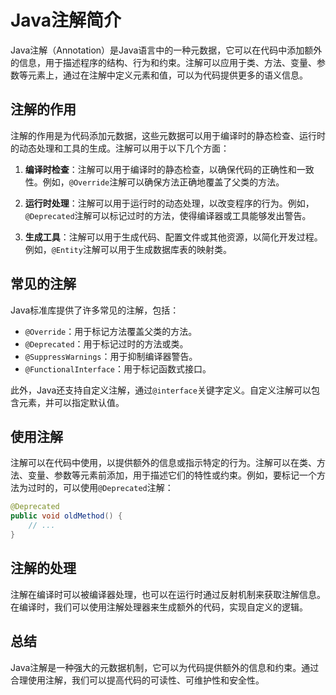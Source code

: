 # Java注解简介

Java注解（Annotation）是Java语言中的一种元数据，它可以在代码中添加额外的信息，用于描述程序的结构、行为和约束。注解可以应用于类、方法、变量、参数等元素上，通过在注解中定义元素和值，可以为代码提供更多的语义信息。

## 注解的作用

注解的作用是为代码添加元数据，这些元数据可以用于编译时的静态检查、运行时的动态处理和工具的生成。注解可以用于以下几个方面：

1. **编译时检查**：注解可以用于编译时的静态检查，以确保代码的正确性和一致性。例如，`@Override`注解可以确保方法正确地覆盖了父类的方法。

2. **运行时处理**：注解可以用于运行时的动态处理，以改变程序的行为。例如，`@Deprecated`注解可以标记过时的方法，使得编译器或工具能够发出警告。

3. **生成工具**：注解可以用于生成代码、配置文件或其他资源，以简化开发过程。例如，`@Entity`注解可以用于生成数据库表的映射类。

## 常见的注解

Java标准库提供了许多常见的注解，包括：

- `@Override`：用于标记方法覆盖父类的方法。
- `@Deprecated`：用于标记过时的方法或类。
- `@SuppressWarnings`：用于抑制编译器警告。
- `@FunctionalInterface`：用于标记函数式接口。

此外，Java还支持自定义注解，通过`@interface`关键字定义。自定义注解可以包含元素，并可以指定默认值。

## 使用注解

注解可以在代码中使用，以提供额外的信息或指示特定的行为。注解可以在类、方法、变量、参数等元素前添加，用于描述它们的特性或约束。例如，要标记一个方法为过时的，可以使用`@Deprecated`注解：

```java
@Deprecated
public void oldMethod() {
    // ...
}
```

## 注解的处理

注解在编译时可以被编译器处理，也可以在运行时通过反射机制来获取注解信息。在编译时，我们可以使用注解处理器来生成额外的代码，实现自定义的逻辑。

## 总结

Java注解是一种强大的元数据机制，它可以为代码提供额外的信息和约束。通过合理使用注解，我们可以提高代码的可读性、可维护性和安全性。
